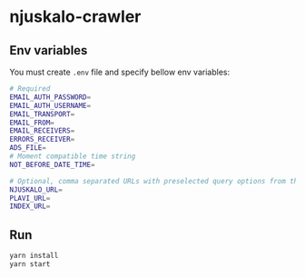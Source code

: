 # njuskalo-crawler

## Env variables

You must create `.env` file and specify bellow env variables:

```bash
# Required
EMAIL_AUTH_PASSWORD=
EMAIL_AUTH_USERNAME=
EMAIL_TRANSPORT=
EMAIL_FROM=
EMAIL_RECEIVERS=
ERRORS_RECEIVER=
ADS_FILE=
# Moment compatible time string 
NOT_BEFORE_DATE_TIME=

# Optional, comma separated URLs with preselected query options from the relevant site 
NJUSKALO_URL=
PLAVI_URL=
INDEX_URL=
```

## Run

```bash
yarn install
yarn start
```
